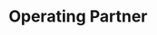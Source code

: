 ---
slug: "neset-birlik"
name: "Neşet Birlik"
title: "Operating Partner"
photo: "/images/leaders/neset.jpg"
linkedin: "https://www.linkedin.com/in/..."
bio_tr: "Operasyonel süreçleri ve büyüme stratejilerini yönetir."
bio_en: "Oversees operations and growth strategies."
---